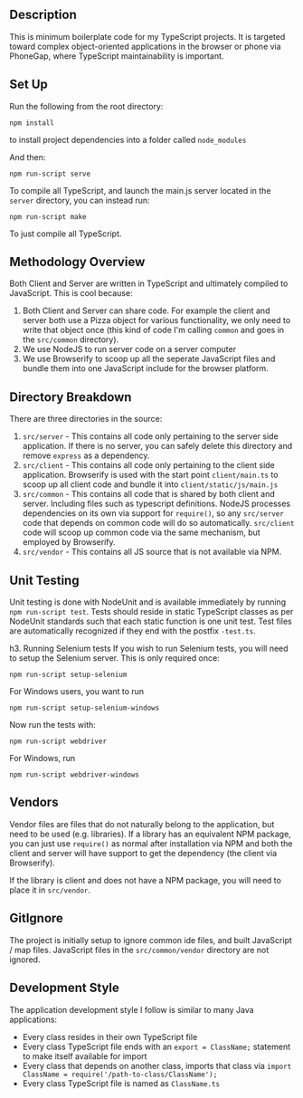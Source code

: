 Description
-----------

This is minimum boilerplate code for my TypeScript projects. It is targeted toward complex object-oriented applications in the browser or phone via PhoneGap, where TypeScript maintainability is important.

Set Up
------
Run the following from the root directory:

`npm install`
  
to install project dependencies into a folder called `node_modules`

And then:

`npm run-script serve`

To compile all TypeScript, and launch the main.js server located in the `server` directory, you can instead run:

`npm run-script make`

To just compile all TypeScript.

Methodology Overview
--------------------
Both Client and Server are written in TypeScript and ultimately compiled to JavaScript. This is cool because:

1. Both Client and Server can share code. For example the client and server both use a Pizza object for various functionality, we only need to write that object once (this kind of code I'm calling `common` and goes in the `src/common` directory).
2. We use NodeJS to run server code on a server computer
3. We use Browserify to scoop up all the seperate JavaScript files and bundle them into one JavaScript include for the browser platform.


Directory Breakdown
-------------------

There are three directories in the source:

1. `src/server` - This contains all code only pertaining to the server side application. If there is no server, you can safely delete this directory and remove `express` as a dependency.
2. `src/client` - This contains all code only pertaining to the client side application. Browserify is used with the start point `client/main.ts` to scoop up all client code and bundle it into `client/static/js/main.js`
3. `src/common` - This contains all code that is shared by both client and server. Including files such as typescript definitions. NodeJS processes dependencies on its own via support for `require()`, so any `src/server` code that depends on common code will do so automatically. `src/client` code will scoop up common code via the same mechanism, but employed by Browserify.
4. `src/vendor` - This contains all JS source that is not available via NPM.

Unit Testing
------------

Unit testing is done with NodeUnit and is available immediately by running `npm run-script test`. Tests should reside in static TypeScript classes as per NodeUnit standards such that each static function is one unit test. Test files are automatically recognized if they end with the postfix `-test.ts`.

h3. Running Selenium tests
If you wish to run Selenium tests, you will need to setup the Selenium server. This is only required once:

`npm run-script setup-selenium`

For Windows users, you want to run

`npm run-script setup-selenium-windows`

Now run the tests with:

`npm run-script webdriver`

For Windows, run

`npm run-script webdriver-windows`

Vendors
-------

Vendor files are files that do not naturally belong to the application, but need to be used (e.g. libraries). If a library has an equivalent NPM package, you can just use `require()` as normal after installation via NPM and both the client and server will have support to get the dependency (the client via Browserify).

If the library is client and does not have a NPM package, you will need to place it in `src/vendor`.

GitIgnore
---------

The project is initially setup to ignore common ide files, and built JavaScript / map files. JavaScript files in the `src/common/vendor` directory are not ignored.

Development Style
-----------------

The application development style I follow is similar to many Java applications:

- Every class resides in their own TypeScript file
- Every class TypeScript file ends with an `export = ClassName;` statement to make itself available for import
- Every class that depends on another class, imports that class via `import ClassName = require('/path-to-class/ClassName');`
- Every class TypeScript file is named as `ClassName.ts`